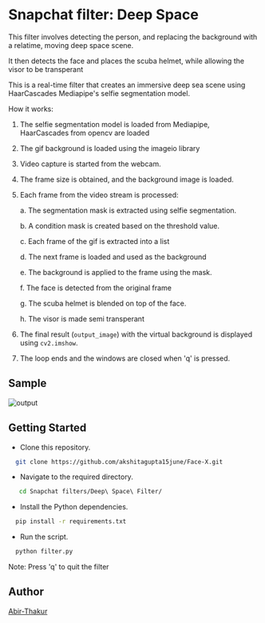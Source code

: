 # Snapchat filter: Deep Space
This filter involves detecting the person, 
and replacing the background with a relatime, 
moving deep space scene.

It then detects the face and places the scuba helmet,
while allowing the visor to be transperant

This is a  real-time filter that creates an
immersive deep sea scene using HaarCascades
Mediapipe's selfie segmentation model.

How it works:

1. The selfie segmentation model is loaded from Mediapipe, HaarCascades from opencv are loaded

2. The gif background is loaded using the imageio library

3. Video capture is started from the webcam.

4. The frame size is obtained, and the background image is loaded.

5. Each frame from the video stream is processed:

   a. The segmentation mask is extracted using selfie segmentation.

   b. A condition mask is created based on the threshold value.

   c. Each frame of the gif is extracted into a list

   d. The next frame is loaded and used as the background
   
   e. The background is applied to the frame using the mask.

   f. The face is detected from the original frame

   g. The scuba helmet is blended on top of the face.

   h. The visor is made semi transperant

6. The final result (`output_image`) with the virtual background is displayed using `cv2.imshow`.

7. The loop ends and the windows are closed when 'q' is pressed.


## Sample

![output](output.gif)

## Getting Started

* Clone this repository.
```bash
  git clone https://github.com/akshitagupta15june/Face-X.git
```
* Navigate to the required directory.
```bash
   cd Snapchat filters/Deep\ Space\ Filter/
```
* Install the Python dependencies.

```bash
  pip install -r requirements.txt
```
* Run the script.
```bash
  python filter.py
```

Note: Press 'q' to quit the filter
## Author

[Abir-Thakur](https://github.com/Inferno2211)

